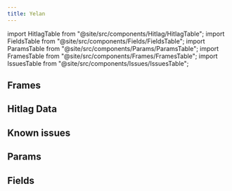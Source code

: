 ```yaml
---
title: Yelan
---
```


import HitlagTable from "@site/src/components/Hitlag/HitlagTable";
import FieldsTable from "@site/src/components/Fields/FieldsTable";
import ParamsTable from "@site/src/components/Params/ParamsTable";
import FramesTable from "@site/src/components/Frames/FramesTable";
import IssuesTable from "@site/src/components/Issues/IssuesTable";

## Frames

<FramesTable character="yelan" />

## Hitlag Data

<HitlagTable character="yelan" />

## Known issues

<IssuesTable character="yelan" />

## Params

<ParamsTable character="yelan" />

## Fields

<FieldsTable character="yelan" />
